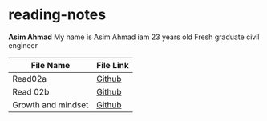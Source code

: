 # reading-notes
**Asim Ahmad** 
My name is Asim Ahmad iam 23 years old 
Fresh graduate civil engineer 

| File Name | File Link |
|  ------ |  --------|
| Read02a   |[Github](https://asim401.github.io/reading-notes1/Read02a) |
| Read 02b | [Github](https://asim401.github.io/reading-notes1/read02b)
| Growth and mindset | [Github](https://asim401.github.io/reading-notes1/Growth&mindset) |

